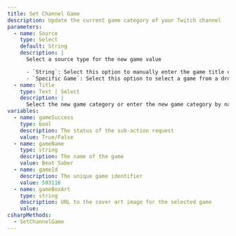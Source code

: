 ```yaml
---
title: Set Channel Game
description: Update the current game category of your Twitch channel
parameters:
  - name: Source
    type: Select
    default: String
    description: |
      Select a source type for the new game value

      - `String`: Select this option to manually enter the game title or load it from a variable
      - `Specific Game`: Select this option to select a game from a dropdown
  - name: Title
    type: Text | Select
    description: |
      Select the new game category or enter the new game category by name
variables:
  - name: gameSuccess
    type: bool
    description: The status of the sub-action request
    value: True/False
  - name: gameName
    type: string
    description: The name of the game
    value: Beat Saber
  - name: gameId
    description: The unique game identifier
    value: 503116
  - name: gameBoxArt
    type: string
    description: URL to the cover art image for the selected game
    value:
csharpMethods:
  - SetChannelGame
---
```

